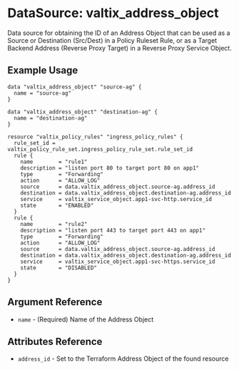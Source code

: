# DataSource: valtix_address_object
Data source for obtaining the ID of an Address Object that can be used as a Source or Destination (Src/Dest) in a Policy Ruleset Rule, or as a Target Backend Address (Reverse Proxy Target) in a Reverse Proxy Service Object.

## Example Usage
```hcl
data "valtix_address_object" "source-ag" {
  name = "source-ag"
}

data "valtix_address_object" "destination-ag" {
  name = "destination-ag"
}

resource "valtix_policy_rules" "ingress_policy_rules" {
  rule_set_id = valtix_policy_rule_set.ingress_policy_rule_set.rule_set_id
  rule {
    name        = "rule1"
    description = "listen port 80 to target port 80 on app1"
    type        = "Forwarding"
    action      = "ALLOW_LOG"
    source      = data.valtix_address_object.source-ag.address_id
    destination = data.valtix_address_object.destination-ag.address_id
    service     = valtix_service_object.app1-svc-http.service_id
    state       = "ENABLED"
  }
  rule {
    name        = "rule2"
    description = "listen port 443 to target port 443 on app1"
    type        = "Forwarding"
    action      = "ALLOW_LOG"
    source      = data.valtix_address_object.source-ag.address_id
    destination = data.valtix_address_object.destination-ag.address_id
    service     = valtix_service_object.app1-svc-https.service_id
    state       = "DISABLED"
  }
}
```

## Argument Reference
* `name` - (Required) Name of the Address Object

## Attributes Reference
* `address_id` - Set to the Terraform Address Object of the found resource